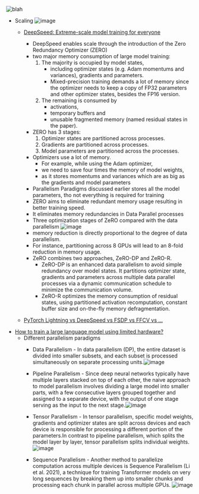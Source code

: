 ![blah](https://github.com/harirajeev/learn_LLMS/blob/main/deepspeed.gif)

- Scaling
  ![image](https://github.com/harirajeev/learn_LLMS/assets/13446418/bf66a7f9-f1c8-4ac1-8c9d-b6f87199de18)
  - [DeepSpeed: Extreme-scale model training for everyone](https://www.microsoft.com/en-us/research/blog/deepspeed-extreme-scale-model-training-for-everyone/)
    - DeepSpeed enables scale through the introduction of the Zero Redundancy Optimizer (ZERO)
    - two major memory consumption of large model training:
      1. The majority is occupied by model states,
         - including optimizer states (e.g. Adam momentums and variances), gradients and parameters.
         - Mixed-precision training demands a lot of memory since the optimizer needs to keep a copy of FP32 parameters and other optimizer states, besides the FP16 version.
      3. The remaining is consumed by
         - activations,
         - temporary buffers and
         - unusable fragmented memory (named residual states in the paper).
    - ZERO has 3 stages:
      1. Optimizer states are partitioned across processes.
      2. Gradients are partitioned across processes.
      3. Model parameters are partitioned across the processes.
    - Optimizers use a lot of memory.
      - For example, while using the Adam optimizer,
      - we need to save four times the memory of model weights,
      - as it stores momentums and variances which are as big as the gradients and model parameters
    - Parallelism Paradigms discussed earlier stores all the model parameters, tho not everything is required for training
    - ZERO aims to eliminate redundant memory usage resulting in better training speed.
    - It eliminates memory redundancies in Data Parallel processes
    - Three optimization stages of ZeRO compared with the data parallelism
     ![image](https://github.com/harirajeev/learn_LLMS/assets/13446418/f3351b56-d892-49fa-8970-d98a62b2b985)
    - memory reduction is directly proportional to the degree of data parallelism.
    - For instance, partitioning across 8 GPUs will lead to an 8-fold reduction in memory usage.
    - ZeRO combines two approaches, ZeRO-DP and ZeRO-R.
      - ZeRO-DP is an enhanced data parallelism to avoid simple redundancy over model states. It partitions optimizer state, gradients and parameters across multiple data parallel processes via a dynamic communication schedule to minimize the communication volume.
      - ZeRO-R optimizes the memory consumption of residual states, using partitioned activation recomputation, constant buffer size and on-the-fly memory defragmentation.
      
  - [PyTorch Lightning vs DeepSpeed vs FSDP vs FFCV vs …](https://towardsdatascience.com/pytorch-lightning-vs-deepspeed-vs-fsdp-vs-ffcv-vs-e0d6b2a95719)
- [How to train a large language model using limited hardware?](https://deepsense.ai/how-to-train-a-large-language-model-using-limited-hardware/)
  - Different parallelism paradigms
      - Data Parallelism -  In data parallelism (DP), the entire dataset is divided into smaller subsets, and each subset is processed simultaneously on separate processing units.![image](https://github.com/harirajeev/learn_LLMS/assets/13446418/dbdd89fd-fd6b-4d7b-8819-28f8f1095dd7)

      - Pipeline Parallelism - Since deep neural networks typically have multiple layers stacked on top of each other, the naive approach to model parallelism involves dividing a large model into smaller parts, with a few consecutive layers grouped together and assigned to a separate device, with the output of one stage serving as the input to the next stage.![image](https://github.com/harirajeev/learn_LLMS/assets/13446418/fe57c1fb-06b8-4072-b8ff-9ecd93f8e9bd)

      - Tensor Parallelism - In tensor parallelism, specific model weights, gradients and optimizer states are split across devices and each device is responsible for processing a different portion of the parameters.In contrast to pipeline parallelism, which splits the model layer by layer, tensor parallelism splits individual weights. ![image](https://github.com/harirajeev/learn_LLMS/assets/13446418/cb2ac36b-082a-4b8c-bcee-8d7ab1bba35a)
      - Sequence Parallelism - Another method to parallelize computation across multiple devices is Sequence Parallelism (Li et al. 2021), a technique for training Transformer models on very long sequences by breaking them up into smaller chunks and processing each chunk in parallel across multiple GPUs.
![image](https://github.com/harirajeev/learn_LLMS/assets/13446418/0ef8836f-b0ae-4ec1-a5b6-2940bf1a7e06)
